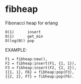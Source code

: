 # fibheap
Fibonacci heap for erlang

    O(1)      insert
    O(1)      get_min
    O(log(N)) pop

EXAMPLE:
    
    F1 = fibheap:new(),
    F2 = fibheap:insert(F1, {1, 1}),
    F3 = fibheap:insert(F2, {2, 2}),
    {{1, 1}, F6} = fibheap:pop(F3),
    {{2, 2}, F7} = fibheap:pop(F6).
